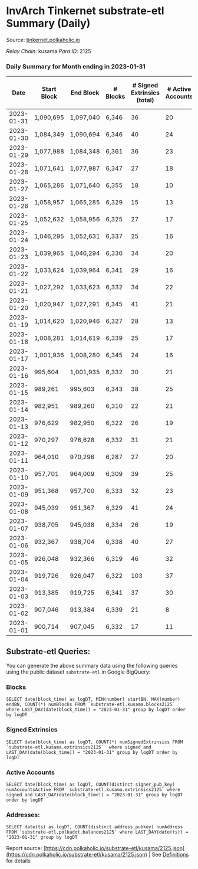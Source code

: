 # InvArch Tinkernet substrate-etl Summary (Daily)

_Source_: [tinkernet.polkaholic.io](https://tinkernet.polkaholic.io)

*Relay Chain*: kusama
*Para ID*: 2125



### Daily Summary for Month ending in 2023-01-31


| Date | Start Block | End Block | # Blocks | # Signed Extrinsics (total) | # Active Accounts | # Passive | # New | # Addresses with Balances | # Events | # Transfers | # XCM Transfers In | # XCM Transfers Out |
| ---- | ----------- | --------- | -------- | --------------------------- | ----------------- | --------- | ----- | ------------------------- | -------- | ----------- | ------------------ | ------------------- |
| 2023-01-31 | 1,090,695 | 1,097,040 | 6,346  | 36 | 20 |  |  | 1,861 | 13,745 | 778  | 2  | 11  |
| 2023-01-30 | 1,084,349 | 1,090,694 | 6,346  | 40 | 24 |  |  | 1,860 | 13,879 | 883  | 1  | 17  |
| 2023-01-29 | 1,077,988 | 1,084,348 | 6,361  | 36 | 23 |  |  | 1,860 | 13,663 | 666  | 1  | 14  |
| 2023-01-28 | 1,071,641 | 1,077,987 | 6,347  | 27 | 18 |  |  | 1,860 | 13,494 | 590  | 3  | 6  |
| 2023-01-27 | 1,065,286 | 1,071,640 | 6,355  | 18 | 10 |  |  | 1,859 | 13,288 | 441  | 1  | 4  |
| 2023-01-26 | 1,058,957 | 1,065,285 | 6,329  | 15 | 13 |  |  | 1,859 | 13,145 | 360  | 6  | 1  |
| 2023-01-25 | 1,052,632 | 1,058,956 | 6,325  | 27 | 17 |  |  | 1,859 | 13,425 | 574  |   | 8  |
| 2023-01-24 | 1,046,295 | 1,052,631 | 6,337  | 25 | 16 |  |  | 1,859 | 13,322 | 465  |   | 5  |
| 2023-01-23 | 1,039,965 | 1,046,294 | 6,330  | 34 | 20 |  |  | 1,859 | 13,531 | 627  |   | 5  |
| 2023-01-22 | 1,033,624 | 1,039,964 | 6,341  | 29 | 16 |  |  | 1,858 | 13,598 | 690  | 2  | 13  |
| 2023-01-21 | 1,027,292 | 1,033,623 | 6,332  | 34 | 22 |  |  | 1,858 | 13,635 | 717  | 2  | 7  |
| 2023-01-20 | 1,020,947 | 1,027,291 | 6,345  | 41 | 21 |  |  | 1,857 | 13,816 | 818  | 3  | 12  |
| 2023-01-19 | 1,014,620 | 1,020,946 | 6,327  | 28 | 13 |  |  | 1,856 | 13,363 | 503  | 2  | 5  |
| 2023-01-18 | 1,008,281 | 1,014,619 | 6,339  | 25 | 17 |  |  | 1,856 | 13,451 | 588  | 1  | 5  |
| 2023-01-17 | 1,001,936 | 1,008,280 | 6,345  | 24 | 16 |  |  | 1,856 | 13,474 | 597  | 3  | 5  |
| 2023-01-16 | 995,604 | 1,001,935 | 6,332  | 30 | 21 |  |  | 1,855 | 13,640 | 685  | 22  | 10  |
| 2023-01-15 | 989,261 | 995,603 | 6,343  | 38 | 25 |  |  | 1,855 | 13,864 | 897  | 1  | 9  |
| 2023-01-14 | 982,951 | 989,260 | 6,310  | 22 | 21 |  |  | 1,855 | 13,349 | 570  |   |   |
| 2023-01-13 | 976,629 | 982,950 | 6,322  | 26 | 19 |  |  | 1,855 | 13,492 | 651  |   | 7  |
| 2023-01-12 | 970,297 | 976,628 | 6,332  | 31 | 21 |  |  | 1,856 | 13,642 | 711  | 10  | 10  |
| 2023-01-11 | 964,010 | 970,296 | 6,287  | 27 | 20 |  |  | 1,854 | 13,495 | 707  | 3  | 8  |
| 2023-01-10 | 957,701 | 964,009 | 6,309  | 39 | 25 |  |  | 1,853 | 13,502 | 608  | 2  | 5  |
| 2023-01-09 | 951,368 | 957,700 | 6,333  | 32 | 23 |  |  | 1,853 | 13,892 | 873  | 4  | 10  |
| 2023-01-08 | 945,039 | 951,367 | 6,329  | 41 | 24 |  |  | 1,850 | 13,981 | 1,010  | 2  | 14  |
| 2023-01-07 | 938,705 | 945,038 | 6,334  | 26 | 19 |  |  | 1,848 | 13,508 | 633  | 4  | 7  |
| 2023-01-06 | 932,367 | 938,704 | 6,338  | 40 | 27 |  |  | 1,848 | 13,929 | 951  | 1  | 13  |
| 2023-01-05 | 926,048 | 932,366 | 6,319  | 46 | 32 |  |  | 1,847 | 14,028 | 1,019  | 9  | 11  |
| 2023-01-04 | 919,726 | 926,047 | 6,322  | 103 | 37 |  |  | 1,844 | 14,809 | 1,371  | 8  | 14  |
| 2023-01-03 | 913,385 | 919,725 | 6,341  | 37 | 30 |  |  | 1,829 | 13,829 | 852  | 7  | 8  |
| 2023-01-02 | 907,046 | 913,384 | 6,339  | 21 | 8 |  |  | 1,828 | 15,116 | 951  | 8  | 2  |
| 2023-01-01 | 900,714 | 907,045 | 6,332  | 17 | 11 |  |  | 1,809 | 13,202 | 394  | 5  | 7  |

## Substrate-etl Queries:
You can generate the above summary data using the following queries using the public dataset `substrate-etl` in Google BigQuery:


### Blocks
```
SELECT date(block_time) as logDT, MIN(number) startBN, MAX(number) endBN, COUNT(*) numBlocks FROM `substrate-etl.kusama.blocks2125`  where LAST_DAY(date(block_time)) = "2023-01-31" group by logDT order by logDT
```


### Signed Extrinsics
```
SELECT date(block_time) as logDT, COUNT(*) numSignedExtrinsics FROM `substrate-etl.kusama.extrinsics2125`  where signed and LAST_DAY(date(block_time)) = "2023-01-31" group by logDT order by logDT
```


### Active Accounts
```
SELECT date(block_time) as logDT, COUNT(distinct signer_pub_key) numAccountsActive FROM `substrate-etl.kusama.extrinsics2125` where signed and LAST_DAY(date(block_time)) = "2023-01-31" group by logDT order by logDT
```


### Addresses:
```
SELECT date(ts) as logDT, COUNT(distinct address_pubkey) numAddress FROM `substrate-etl.polkadot.balances2125` where LAST_DAY(date(ts)) = "2023-01-31" group by logDT
```



Report source: [https://cdn.polkaholic.io/substrate-etl/kusama/2125.json](https://cdn.polkaholic.io/substrate-etl/kusama/2125.json) | See [Definitions](/DEFINITIONS.md) for details
